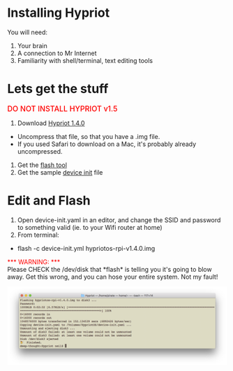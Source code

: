 Installing Hypriot
==================

You will need:

1. Your brain
1. A connection to Mr Internet
1. Familiarity with shell/terminal, text editing tools

Lets get the stuff
==================

<span style="color:red; font-size: 1.2em; font-weight: 500">DO NOT INSTALL HYPRIOT v1.5</span>

1. Download [Hypriot 1.4.0](https://github.com/hypriot/image-builder-rpi/releases/download/v1.4.0/hypriotos-rpi-v1.4.0.img.zip)
  - Uncompress that file, so that you have a .img file.
  - If you used Safari to download on a Mac, it's probably already uncompressed.
1. Get the [flash tool](https://github.com/hypriot/flash)
1. Get the sample [device init](/docs/config/device-init.yaml) file

Edit and Flash
==============
1. Open device-init.yaml in an editor, and change the SSID and password to something valid (ie. to your Wifi router at home)
1. From terminal:
  - flash -c device-init.yml hypriotos-rpi-v1.4.0.img


<div style="color:red;">*** WARNING: ***</div>
Please CHECK the /dev/disk that *flash* is telling you it's going to blow away.
Get this wrong, and you can hose your entire system. Not my fault!


![Flashing the card](/docs/images/flash-the-card.png)